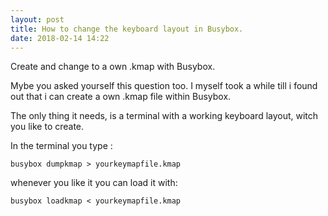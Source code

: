 ```yaml
---
layout: post
title: How to change the keyboard layout in Busybox.
date: 2018-02-14 14:22
---
```


Create and change to a own .kmap with Busybox.

Mybe you asked yourself this question too. I myself took a while till i found out that i can create a own .kmap file within Busybox.

The only thing it needs, is a terminal with a working keyboard layout, witch you like to create.

In the terminal you type :


``` busybox dumpkmap > yourkeymapfile.kmap ```


whenever you like it you can load it with:

``` busybox loadkmap < yourkeymapfile.kmap ```




